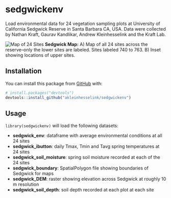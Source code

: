
<!-- README.md is generated from README.Rmd. Please edit that file -->

# sedgwickenv

<!-- badges: start -->

<!-- badges: end -->

Load environmental data for 24 vegetation sampling plots at University
of California Sedgwick Reserve in Santa Barbara CA, USA. Data were
collected by Nathan Kraft, Gaurav Kandlikar, Andrew Kleinhesselink and
the Kraft Lab.

![Map of 24 Sites](man/figures/README-sedgwick_map.png) **Sedgwick
Map:** A) Map of all 24 sites across the reserve–only the lower sites
are labeled. Sites labeled 740 to 763. B) Inset showing locations of
upper sites.
<!--sites mapped with the data-raw/map_sedgwick_ggmap.R script -->

## Installation

You can install this package from [GitHub](https://github.com/) with:

``` r
# install.packages("devtools")
devtools::install_github("akleinhesselink/sedgwickenv")
```

## Usage

`library(sedgwickenv)` will load the following datasets:

  - **sedgwick\_env**: dataframe with average environmental conditions
    at all 24 sites
  - **sedgwick\_ibutton**: daily Tmax, Tmin and Tavg spring temperatures
    at 24 sites
  - **sedgwick\_soil\_moisture**: spring soil moisture recorded at each
    of the 24 sites
  - **sedgwick\_boundary**: SpatialPolygon file showing boundaries of
    Sedgwick for maps
  - **sedgwick\_DEM**: raster showing elevation across Sedgwick at
    roughly 10 m resolution
  - **sedgwick\_soil\_depth**: soil depth recorded at each plot at each
    site
